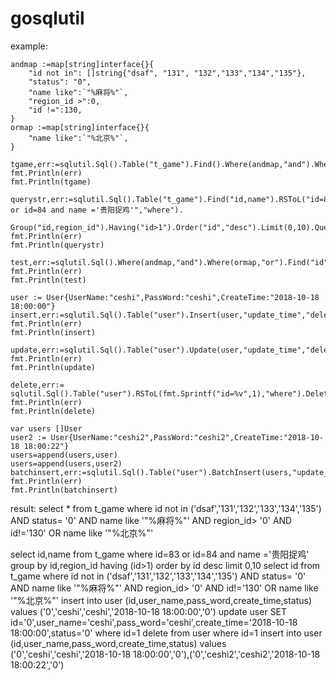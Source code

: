 # gosqlutil

example:

	andmap :=map[string]interface{}{
		"id not in": []string{"dsaf", "131", "132","133","134","135"},
		"status": "0",
		"name like":`"%麻将%"`,
		"region_id >":0,
		"id !=":130,
	}
	ormap :=map[string]interface{}{
		"name like":`"%北京%"`,
	}

	tgame,err:=sqlutil.Sql().Table("t_game").Find().Where(andmap,"and").Where(ormap,"or").QueryBuild()
	fmt.Println(err)
	fmt.Println(tgame)

	querystr,err:=sqlutil.Sql().Table("t_game").Find("id,name").RSToL("id=83 or id=84 and name ='贵阳捉鸡'","where").
		          Group("id,region_id").Having("id>1").Order("id","desc").Limit(0,10).QueryBuild()
	fmt.Println(err)
	fmt.Println(querystr)

	test,err:=sqlutil.Sql().Where(andmap,"and").Where(ormap,"or").Find("id").Table("t_game").QueryBuild()
	fmt.Println(err)
	fmt.Println(test)

	user := User{UserName:"ceshi",PassWord:"ceshi",CreateTime:"2018-10-18 18:00:00"}
	insert,err:=sqlutil.Sql().Table("user").Insert(user,"update_time","delete_time").InsertBuild()
	fmt.Println(err)
	fmt.Println(insert)

	update,err:=sqlutil.Sql().Table("user").Update(user,"update_time","delete_time").RSToL(fmt.Sprintf("id=%v",1),"where").UpdateBuild()
	fmt.Println(err)
	fmt.Println(update)

	delete,err:= sqlutil.Sql().Table("user").RSToL(fmt.Sprintf("id=%v",1),"where").DeleteBuild()
	fmt.Println(err)
	fmt.Println(delete)

	var users []User
	user2 := User{UserName:"ceshi2",PassWord:"ceshi2",CreateTime:"2018-10-18 18:00:22"}
	users=append(users,user)
	users=append(users,user2)
	batchinsert,err:=sqlutil.Sql().Table("user").BatchInsert(users,"update_time","delete_time").InsertBuild()
	fmt.Println(err)
	fmt.Println(batchinsert)
  
  
  
  result:
  <nil>
select * from t_game where id not in  ('dsaf','131','132','133','134','135')  AND status= '0' AND name like '"%麻将%"' AND region_id> '0' AND id!='130' OR name like '"%北京%"'
	
<nil>
select id,name from t_game where id=83 or id=84 and name ='贵阳捉鸡' group by id,region_id having (id>1) order by id desc limit 0,10 
	
<nil>
select id from t_game where id not in  ('dsaf','131','132','133','134','135')  AND status= '0' AND name like '"%麻将%"' AND region_id> '0' AND id!='130' OR name like '"%北京%"'
	
<nil>
insert into user  (id,user_name,pass_word,create_time,status) values ('0','ceshi','ceshi','2018-10-18 18:00:00','0') 
	
<nil>
update user  SET id='0',user_name='ceshi',pass_word='ceshi',create_time='2018-10-18 18:00:00',status='0' where id=1 
	
<nil>
delete from user where id=1 
	
<nil>
insert into user (id,user_name,pass_word,create_time,status)  values ('0','ceshi','ceshi','2018-10-18 18:00:00','0'),('0','ceshi2','ceshi2','2018-10-18 18:00:22','0')
